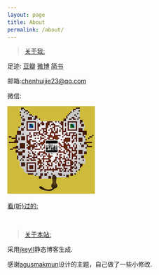 ```yaml
---
layout: page
title: About
permalink: /about/
---
```

>[关于我:]()

足迹:&nbsp;[豆瓣](http://www.douban.com/people/OrangeUFO/)&nbsp;[微博](http://weibo.com/chenhuijie23)&nbsp;[简书](http://www.jianshu.com/users/091d9edf6147/timeline)

邮箱:[chenhuijie23@qq.com]()

微信:

![WeChat](https://raw.githubusercontent.com/OrangeUFO/orangeufo.github.io/master/static/img/_posts/Wechat.png  "扫一扫添加我的微信")

[看(听)过的:]()

<script type="text/javascript" src="http://www.douban.com/service/badge/OrangeUFO/?selection=latest&amp;picsize=small&amp;hideself=on&amp;show=collection&amp;n=12&amp;hidelogo=on&amp;cat=drama%7Cmovie%7Cbook%7Cmusic&amp;columns=6"></script>
<br/>

>[关于本站:]()

采用[jkeyll](http://jekyll.com.cn)静态博客生成.

感谢[agusmakmun](https://agusmakmun.github.io)设计的主题，自己做了一些小修改.




